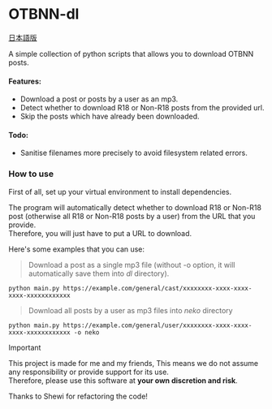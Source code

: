 # OTBNN-dl

[日本語版](/README_ja.md)

A simple collection of python scripts that allows you to download OTBNN posts.

#### Features:
- Download a post or posts by a user as an mp3.
- Detect whether to download R18 or Non-R18 posts from the provided url.
- Skip the posts which have already been downloaded.

#### Todo:
- Sanitise filenames more precisely to avoid filesystem related errors.

### How to use
First of all, set up your virtual environment to install dependencies.  

The program will automatically detect whether to download R18 or Non-R18 post (otherwise all R18 or Non-R18 posts by a user) from the URL that you provide.  
Therefore, you will just have to put a URL to download.

Here's some examples that you can use:

> Download a post as a single mp3 file (without -o option, it will automatically save them into *dl* directory).
```
python main.py https://example.com/general/cast/xxxxxxxx-xxxx-xxxx-xxxx-xxxxxxxxxxxx
```

> Download all posts by a user as mp3 files into *neko* directory
```
python main.py https://example.com/general/user/xxxxxxxx-xxxx-xxxx-xxxx-xxxxxxxxxxxx -o neko
```

> [!IMPORTANT]
> This project is made for me and my friends, This means we do not assume any responsibility or provide support for its use.  
> Therefore, please use this software at **your own discretion and risk**.

Thanks to Shewi for refactoring the code!
